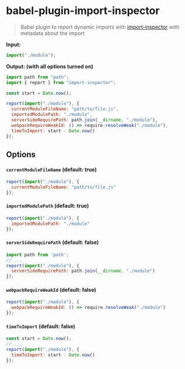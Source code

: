 # babel-plugin-import-inspector

> Babel plugin to report dynamic imports with
> [import-inspector](https://github.com/thejameskyle/import-inspector) with
> metadata about the import

**Input:**

```js
import("./module");
```

**Output: (with all options turned on)**

```js
import path from "path";
import { report } from "import-inspector";

const start = Date.now();

report(import("./module"), {
  currentModuleFileName: "path/to/file.js",
  importedModulePath: "./module",
  serverSideRequirePath: path.join(__dirname, "./module"),
  webpackRequireWeakId: () => require.resolveWeak("./module"),
  timeToImport: start - Date.now()
});
```

## Options

#### `currentModuleFileName` (default: true)

```js
report(import("./module"), {
  currentModuleFileName: "path/to/file.js"
});
```

#### `importedModulePath` (default: true)

```js
report(import("./module"), {
  importedModulePath: "./module"
});
```

#### `serverSideRequirePath` (default: false)

```js
import path from 'path';
// ...
report(import("./module"), {
  serverSideRequirePath: path.join(__dirname, "./module")
});
```

#### `webpackRequireWeakId` (default: false)

```js
report(import("./module"), {
  webpackRequireWeakId: () => require.resolveWeak("./module")
});
```

#### `timeToImport` (default: false)

```js
const start = Date.now();
// ...
report(import("./module"), {
  timeToImport: start - Date.now()
});
```
